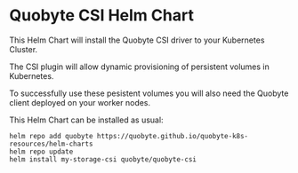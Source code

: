 # Quobyte CSI Helm Chart

This Helm Chart will install the Quobyte CSI
driver to your Kubernetes Cluster.

The CSI plugin will allow dynamic provisioning 
of persistent volumes in Kubernetes.

To successfully use these pesistent volumes 
you will also need the Quobyte client deployed
on your worker nodes.

This Helm Chart can be installed as usual:

``` 
helm repo add quobyte https://quobyte.github.io/quobyte-k8s-resources/helm-charts
helm repo update
helm install my-storage-csi quobyte/quobyte-csi
``` 


